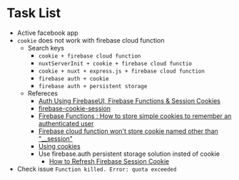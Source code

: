 # Task List

- Active facebook app
- `cookie` does not work with firebase cloud function 
  - Search keys
    - `cookie + firebase cloud function`
    - `nuxtServerInit + cookie + firebase cloud functio`
    - `cookie + nuxt + express.js + firebase cloud function`
    - `firebase auth + cookie`
    - `firebase auth + persistent storage`
  - Refereces
    - [Auth Using FirebaseUI, Firebase Functions & Session Cookies](https://medium.com/novasemita/auth-using-firebaseui-firebase-functions-session-cookies-f2447bf42201)
    - [firebase-cookie-session](https://github.com/SamyPesse/firebase-cookie-session#readme)
    - [Firebase Functions : How to store simple cookies to remember an authenticated user](https://stackoverflow.com/questions/49728312/firebase-functions-how-to-store-simple-cookies-to-remember-an-authenticated-us)
    - [Firebase cloud function won't store cookie named other than "__session"](https://stackoverflow.com/questions/44929653/firebase-cloud-function-wont-store-cookie-named-other-than-session)
    - [Using cookies](https://firebase.google.com/docs/hosting/manage-cache#using_cookies)
    - Use firebase.auth persistent storage solution insted of cookie
      - [How to Refresh Firebase Session Cookie](https://stackoverflow.com/questions/52684631/how-to-refresh-firebase-session-cookie)
- Check issue `Function killed. Error: quota exceeded`